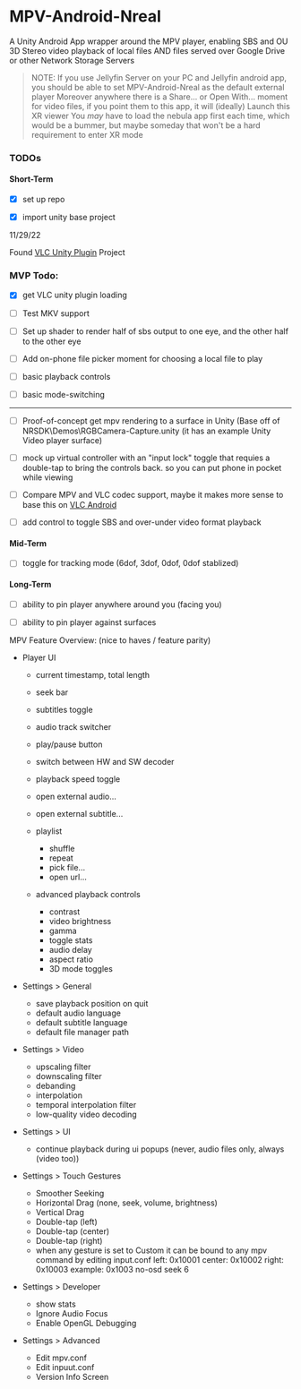 # MPV-Android-Nreal
A Unity Android App wrapper around the MPV player, enabling SBS and OU 3D Stereo video playback of local files AND files served over Google Drive or other Network Storage Servers

> NOTE: If you use Jellyfin Server on your PC and Jellyfin android app, you should be able to set MPV-Android-Nreal as the default external player 
Moreover anywhere there is a Share... or Open With... moment for video files, if you point them to this app, it will (ideally) Launch this XR viewer
You _may_ have to load the nebula app first each time, which would be a bummer, but maybe someday that won't be a hard requirement to enter XR mode

### TODOs

#### Short-Term

- [x] set up repo

- [x] import unity base project

11/29/22

Found [VLC Unity Plugin](https://code.videolan.org/videolan/vlc-unity) Project 

### MVP Todo:

- [x] get VLC unity plugin loading

- [ ] Test MKV support

- [ ] Set up shader to render half of sbs output to one eye, and the other half to the other eye

- [ ] Add on-phone file picker moment for choosing a local file to play

- [ ] basic playback controls

- [ ] basic mode-switching

---

- [ ] Proof-of-concept get mpv rendering to a surface in Unity
	(Base off of NRSDK\Demos\RGBCamera-Capture.unity (it has an example Unity Video player surface)

- [ ] mock up virtual controller with an "input lock" toggle that requies a double-tap to bring the controls back. so you can put phone in pocket while viewing

- [ ] Compare MPV and VLC codec support, maybe it makes more sense to base this on [VLC Android](https://github.com/videolan/vlc-android)

- [ ] add control to toggle SBS and over-under video format playback

#### Mid-Term

- [ ] toggle for tracking mode (6dof, 3dof, 0dof, 0dof stablized)

#### Long-Term

- [ ] ability to pin player anywhere around you (facing you)
- [ ] ability to pin player against surfaces


MPV Feature Overview:
(nice to haves / feature parity)

- Player UI
	- current timestamp, total length
	- seek bar
	- subtitles toggle
	- audio track switcher
	- play/pause button
	- switch between HW and SW decoder
	- playback speed toggle 

	- open external audio...
	- open external subtitle...
	- playlist
		- shuffle
		- repeat
		- pick file...
		- open url...

	- advanced playback controls
		- contrast
		- video brightness
		- gamma
		- toggle stats
		- audio delay
		- aspect ratio
		- 3D mode toggles 

- Settings > General
	- save playback position on quit
	- default audio language
	- default subtitle language
	- default file manager path
	
- Settings > Video
	- upscaling filter
	- downscaling filter
	- debanding
	- interpolation
	- temporal interpolation filter
	- low-quality video decoding

- Settings > UI
	- continue playback during ui popups (never, audio files only, always (video too))

- Settings > Touch Gestures
	- Smoother Seeking
	- Horizontal Drag (none, seek, volume, brightness)
	- Vertical Drag
	- Double-tap (left)
	- Double-tap (center)
	- Double-tap (right)
	* when any gesture is set to Custom it can be bound to any mpv command by editing input.conf
		left:   0x10001
		center: 0x10002
		right:  0x10003
		example: 0x1003 no-osd seek 6

- Settings > Developer
	- show stats
	- Ignore Audio Focus 
	- Enable OpenGL Debugging

- Settings > Advanced
	- Edit mpv.conf
	- Edit inpuut.conf
	- Version Info Screen
